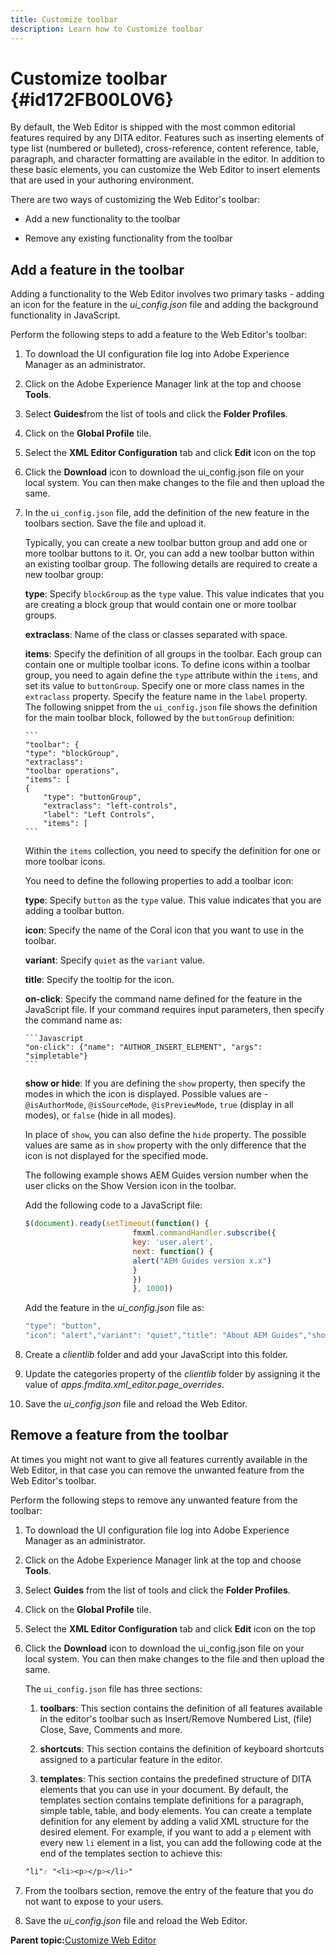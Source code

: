```yaml
---
title: Customize toolbar
description: Learn how to Customize toolbar
---
```

# Customize toolbar {#id172FB00L0V6}

By default, the Web Editor is shipped with the most common editorial features required by any DITA editor. Features such as inserting elements of type list \(numbered or bulleted\), cross-reference, content reference, table, paragraph, and character formatting are available in the editor. In addition to these basic elements, you can customize the Web Editor to insert elements that are used in your authoring environment.

There are two ways of customizing the Web Editor's toolbar:

-   Add a new functionality to the toolbar

-   Remove any existing functionality from the toolbar


## Add a feature in the toolbar 

Adding a functionality to the Web Editor involves two primary tasks - adding an icon for the feature in the *ui\_config.json* file and adding the background functionality in JavaScript.

Perform the following steps to add a feature to the Web Editor's toolbar:

1.  To download the UI configuration file log into Adobe Experience Manager as an administrator.

1.  Click on the Adobe Experience Manager link at the top and choose **Tools**.
1.  Select **Guides**from the list of tools and click the **Folder Profiles**.
1.  Click on the **Global Profile** tile.
1.  Select the **XML Editor Configuration** tab and click **Edit** icon on the top
1.  Click the **Download** icon to download the ui\_config.json file on your local system. You can then make changes to the file and then upload the same.
1.  In the `ui_config.json` file, add the definition of the new feature in the toolbars section. Save the file and upload it.

    Typically, you can create a new toolbar button group and add one or more toolbar buttons to it. Or, you can add a new toolbar button within an existing toolbar group. The following details are required to create a new toolbar group:

    **type**:   Specify `blockGroup` as the `type` value. This value indicates that you are creating a block group that would contain one or more toolbar groups.

    **extraclass**:   Name of the class or classes separated with space.

    **items**:   Specify the definition of all groups in the toolbar. Each group can contain one or multiple toolbar icons. To define icons within a toolbar group, you need to again define the `type` attribute within the `items`, and set its value to `buttonGroup`. Specify one or more class names in the `extraclass` property. Specify the feature name in the `label` property. The following snippet from the `ui_config.json` file shows the definition for the main toolbar block, followed by the `buttonGroup` definition:

        ```
        "toolbar": {    
        "type": "blockGroup",    
        "extraclass": 
        "toolbar operations",    
        "items": [      
        {        
            "type": "buttonGroup",        
            "extraclass": "left-controls",        
            "label": "Left Controls",        
            "items": [
        ```

    Within the `items` collection, you need to specify the definition for one or more toolbar icons.

    You need to define the following properties to add a toolbar icon:

    **type**:   Specify `button` as the `type` value. This value indicates that you are adding a toolbar button.

    **icon**:   Specify the name of the Coral icon that you want to use in the toolbar.

    **variant**:   Specify `quiet` as the `variant` value.

    **title**:   Specify the tooltip for the icon.

    **on-click**:   Specify the command name defined for the feature in the JavaScript file. If your command requires input parameters, then specify the command name as:

        ```Javascript
        "on-click": {"name": "AUTHOR_INSERT_ELEMENT", "args": "simpletable"}
        ```

    **show or hide**:   If you are defining the `show` property, then specify the modes in which the icon is displayed. Possible values are - `@isAuthorMode`, `@isSourceMode`, `@isPreviewMode`, `true` \(display in all modes\), or `false` \(hide in all modes\).

    In place of `show`, you can also define the `hide` property. The possible values are same as in `show` property with the only difference that the icon is not displayed for the specified mode.

    The following example shows AEM Guides version number when the user clicks on the Show Version icon in the toolbar.

    Add the following code to a JavaScript file:

    ```Javascript
    $(document).ready(setTimeout(function() {
                            fmxml.commandHandler.subscribe({
                            key: 'user.alert',
                            next: function() {
                            alert("AEM Guides version x.x")
                            }
                            })
                            }, 1000))
    ```

    Add the feature in the *ui\_config.json* file as:

    ```Javascript
    "type": "button",
    "icon": "alert","variant": "quiet","title": "About AEM Guides","show": "true","on-click": "user.alert"
    ```

1.  Create a *clientlib* folder and add your JavaScript into this folder.

1.  Update the categories property of the *clientlib* folder by assigning it the value of *apps.fmdita.xml\_editor.page\_overrides*.

1. Save the *ui\_config.json* file and reload the Web Editor.


## Remove a feature from the toolbar 

At times you might not want to give all features currently available in the Web Editor, in that case you can remove the unwanted feature from the Web Editor's toolbar.

Perform the following steps to remove any unwanted feature from the toolbar:

1.  To download the UI configuration file log into Adobe Experience Manager as an administrator.

1.  Click on the Adobe Experience Manager link at the top and choose **Tools**.
1.  Select **Guides** from the list of tools and click the **Folder Profiles**.
1.  Click on the **Global Profile** tile.
1.  Select the **XML Editor Configuration** tab and click **Edit** icon on the top
1.  Click the **Download** icon to download the ui\_config.json file on your local system. You can then make changes to the file and then upload the same.

    The `ui_config.json` file has three sections:

    1.  **toolbars**:   This section contains the definition of all features available in the editor's toolbar such as Insert/Remove Numbered List, \(file\) Close, Save, Comments and more.

    1. **shortcuts**:   This section contains the definition of keyboard shortcuts assigned to a particular feature in the editor.

    1. **templates**:   This section contains the predefined structure of DITA elements that you can use in your document. By default, the templates section contains template definitions for a paragraph, simple table, table, and body elements. You can create a template definition for any element by adding a valid XML structure for the desired element. For example, if you want to add a `p` element with every new `li` element in a list, you can add the following code at the end of the templates section to achieve this:

    ```css
    "li": "<li><p></p></li>"
    ```

1.  From the toolbars section, remove the entry of the feature that you do not want to expose to your users.

1.  Save the *ui\_config.json* file and reload the Web Editor.


**Parent topic:**[Customize Web Editor](conf-web-editor.md)
